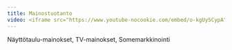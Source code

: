 ```yaml
---
title: Mainostuotanto
video: <iframe src="https://www.youtube-nocookie.com/embed/o-kgUy5CypA" width="1920" height="1080" frameborder="0" allow="autoplay; fullscreen" allowfullscreen data-uk-responsive></iframe>
---
```

Näyttötaulu-mainokset, TV-mainokset, Somemarkkinointi
